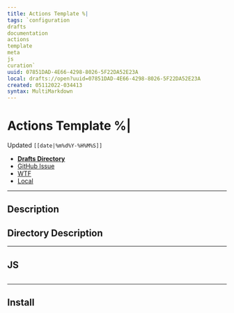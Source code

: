 ```yaml
---
title: Actions Template %|
tags: `configuration
drafts
documentation
actions
template
meta
js
curation`
uuid: 07851DAD-4E66-4298-8026-5F22DA52E23A
local: drafts://open?uuid=07851DAD-4E66-4298-8026-5F22DA52E23A
created: 05112022-034413
syntax: MultiMarkdown
---
```

 # Actions Template %|
Updated `[[date|%m%d%Y-%H%M%S]]`

- [**Drafts Directory**](https://directory.getdrafts.com/)
- [GitHub Issue](https://github.com/extratone/drafts/issues/)
- [WTF](https://davidblue.wtf/drafts/[[uuid]].html)
- [Local](shareddocuments:///private/var/mobile/Library/Mobile%20Documents/com~apple~CloudDocs/Written/[[uuid]].md)

---

## Description

## Directory Description

---

## JS

```js
```

---

## Install